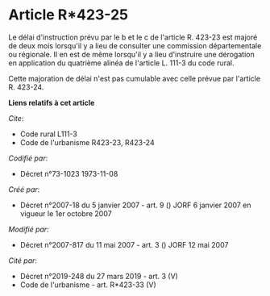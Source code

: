 # Article R*423-25

Le délai d'instruction prévu par le b et le c de l'article R. 423-23 est majoré de deux mois lorsqu'il y a lieu de consulter
une commission départementale ou régionale. Il en est de même lorsqu'il y a lieu d'instruire une dérogation en application du
quatrième alinéa de l'article L. 111-3 du code rural.

Cette majoration de délai n'est pas cumulable avec celle prévue par l'article R. 423-24.

**Liens relatifs à cet article**

_Cite_:

  - Code rural L111-3
  - Code de l'urbanisme R423-23, R423-24

_Codifié par_:

  - Décret n°73-1023 1973-11-08

_Créé par_:

  - Décret n°2007-18 du 5 janvier 2007 - art. 9 () JORF 6 janvier 2007 en vigueur le 1er octobre 2007

_Modifié par_:

  - Décret n°2007-817 du 11 mai 2007 - art. 3 () JORF 12 mai 2007

_Cité par_:

  - Décret n°2019-248 du 27 mars 2019 - art. 3 (V)
  - Code de l'urbanisme - art. R*423-33 (V)
